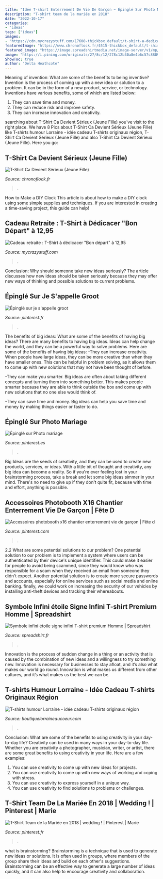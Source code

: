 ```yaml
---
title: "Idée T-shirt Enterrement De Vie De Garçon ~ Épinglé Sur Photo Mariage"
description: "T-shirt team de la mariée en 2018"
date: "2022-10-17"
categories:
- "ideas"
tags: ["ideas"]
images:
- "https://cdn.mycrazystuff.com/17608-thickbox_default/t-shirt-a-dedicacer-bon-depart.jpg"
featuredImage: "https://www.chronoflock.fr/4515-thickbox_default/t-shirt-ca-devient-serieux-jeune-fille.jpg"
featured_image: "https://image.spreadshirtmedia.net/image-server/v1/mp/compositions/T812A1PA3811PT17X0Y10D154938676FS4118/views/1,width=378,height=378,appearanceId=1,backgroundColor=FFFFFF,noPt=true,version=1556393607/signe-de-linfini-t-shirt-premium-homme.jpg"
image: "https://i.pinimg.com/originals/27/8c/12/278c12b30a8e4b6c57c88890be8b3563.jpg"
ShowToc: true
author: "Delta Heathcote"
---
```



Meaning of invention: What are some of the benefits to being inventive?
Invention is the process of coming up with a new idea or solution to a problem. It can be in the form of a new product, service, or technology. Inventions have various benefits, some of which are listed below: 
1. They can save time and money.
2. They can reduce risk and improve safety. 
3. They can increase innovation and creativity.

	

		
searching about T-Shirt Ca Devient Sérieux (Jeune Fille) you've visit to the right place. We have 8 Pics about T-Shirt Ca Devient Sérieux (Jeune Fille) like T-shirts humour Lorraine - idée cadeau T-shirts originaux région, T-Shirt Ca Devient Sérieux (Jeune Fille) and also T-Shirt Ca Devient Sérieux (Jeune Fille). Here you go:
		
    
## T-Shirt Ca Devient Sérieux (Jeune Fille)

<img loading=lazy src="https://www.chronoflock.fr/4515-thickbox_default/t-shirt-ca-devient-serieux-jeune-fille.jpg" onerror="this.onerror=null;this.src='https://tse2.mm.bing.net/th?id=OIP.KyLBRfQ6kx1C59vsDkKksQHaHa&amp;pid=15.1';" alt="T-Shirt Ca Devient Sérieux (Jeune Fille)">

_Source: chronoflock.fr_

>. 

	

How to Make a DIY Clock
This article is about how to make a DIY clock using some simple supplies and techniques. If you are interested in creating a time-saving project, this guide can help!

    
## Cadeau Retraite : T-Shirt à Dédicacer &quot;Bon Départ&quot; à 12,95

<img loading=lazy src="https://cdn.mycrazystuff.com/17608-thickbox_default/t-shirt-a-dedicacer-bon-depart.jpg" onerror="this.onerror=null;this.src='https://tse1.mm.bing.net/th?id=OIP.SO2a6gjzxWr63X9fXAWAxgHaHa&amp;pid=15.1';" alt="Cadeau retraite : T-Shirt à dédicacer &quot;Bon départ&quot; à 12,95">

_Source: mycrazystuff.com_

>. 

	

Conclusion: Why should someone take new ideas seriously?
The article discusses how new ideas should be taken seriously because they may offer new ways of thinking and possible solutions to current problems.

    
## Épinglé Sur Je S&#039;appelle Groot

<img loading=lazy src="https://i.pinimg.com/originals/27/8c/12/278c12b30a8e4b6c57c88890be8b3563.jpg" onerror="this.onerror=null;this.src='https://tse3.mm.bing.net/th?id=OIP.dTc24eBjK4nuQEKRyvBYlgHaJ4&amp;pid=15.1';" alt="Épinglé sur je s&#039;appelle groot">

_Source: pinterest.fr_

>. 

	

The benefits of big ideas: What are some of the benefits of having big ideas?
There are many benefits to having big ideas. Ideas can help change the world, and they can be a powerful way to solve problems. Here are some of the benefits of having big ideas: 
-They can increase creativity. When people have large ideas, they can be more creative than when they have smaller ones. This can be helpful in problem solving, as it allows them to come up with new solutions that may not have been thought of before. 

-They can make you smarter. Big ideas are often about taking different concepts and turning them into something better. This makes people smarter because they are able to think outside the box and come up with new solutions that no one else would think of. 

-They can save time and money. Big ideas can help you save time and money by making things easier or faster to do.

    
## Épinglé Sur Photo Mariage

<img loading=lazy src="https://i.pinimg.com/originals/35/a3/db/35a3db8e6bfc4057e936e4a6a521446b.jpg" onerror="this.onerror=null;this.src='https://tse3.mm.bing.net/th?id=OIP.EeT19AZlbUnAfntiQiO8NgHaEK&amp;pid=15.1';" alt="Épinglé sur Photo mariage">

_Source: pinterest.es_

>. 

	

Big Ideas are the seeds of creativity, and they can be used to create new products, services, or ideas. With a little bit of thought and creativity, any big idea can become a reality. So if you're ever feeling lost in your brainstorming process, take a break and let some big ideas simmer in your mind. There's no need to give up if they don't quite fit, because with time and effort, anything is possible.

    
## Accessoires Photobooth X16 Chantier Enterrement Vie De Garçon | Fête D

<img loading=lazy src="https://i.pinimg.com/736x/57/dc/33/57dc33dc0c75631a593b83baf8413b97.jpg" onerror="this.onerror=null;this.src='https://tse1.mm.bing.net/th?id=OIP.tgABjCAGB_j7DuGLXoQW5AHaEK&amp;pid=15.1';" alt="Accessoires photobooth x16 chantier enterrement vie de garçon | Fête d">

_Source: pinterest.com_

>. 

	

2.2 What are some potential solutions to our problem?
One potential solution to our problem is to implement a system where users can be authenticated by their device's unique identifier. This could make it easier for people to avoid being scammed, since they would know who was responsible for a scam when they received an email from someone they didn't expect. Another potential solution is to create more secure passwords and accounts, especially for online services such as social media and online banking. finally, we could work on increasing the security of our vehicles by installing anti-theft devices and tracking their whereabouts.

    
## Symbole Infini étoile Signe Infini T-shirt Premium Homme | Spreadshirt

<img loading=lazy src="https://image.spreadshirtmedia.net/image-server/v1/mp/compositions/T812A1PA3811PT17X0Y10D154938676FS4118/views/1,width=378,height=378,appearanceId=1,backgroundColor=FFFFFF,noPt=true,version=1556393607/signe-de-linfini-t-shirt-premium-homme.jpg" onerror="this.onerror=null;this.src='https://tse3.mm.bing.net/th?id=OIP.puWkkq8aFwwdjJfpisXzngAAAA&amp;pid=15.1';" alt="Symbole infini étoile signe infini T-shirt premium Homme | Spreadshirt">

_Source: spreadshirt.fr_

>. 

	

Innovation is the process of sudden change in a thing or an activity that is caused by the combination of new ideas and a willingness to try something new. Innovation is necessary for businesses to stay afloat, and it’s also what makes our world go round. Innovation is what makes us different from other cultures, and it’s what makes us the best we can be.

    
## T-shirts Humour Lorraine - Idée Cadeau T-shirts Originaux Région

<img loading=lazy src="https://media2.boutiquelorraineaucoeur.com/c/10-category_default/t-shirts-humour-lorrain.jpg" onerror="this.onerror=null;this.src='https://tse1.mm.bing.net/th?id=OIP.HiM2RLncBEAjCfXK2WU8UAHaEJ&amp;pid=15.1';" alt="T-shirts humour Lorraine - idée cadeau T-shirts originaux région">

_Source: boutiquelorraineaucoeur.com_

>. 

	

Conclusion: What are some of the benefits to using creativity in your day-to-day life?
Creativity can be used in many ways in your day-to-day life. Whether you are creativity a photographer, musician, writer, or artist, there are some great benefits to using creativity in your life. Here are a few examples:
1. You can use creativity to come up with new ideas for projects.
2. You can use creativity to come up with new ways of working and coping with stress.
3. You can use creativity to express yourself in a unique way.
4. You can use creativity to find solutions to problems or challenges.

    
## T-Shirt Team De La Mariée En 2018 | Wedding ! | Pinterest | Marie

<img loading=lazy src="https://i.pinimg.com/236x/a5/d9/a4/a5d9a4dd61d5bd82c1233204231c22a4--team-bride-tee-shirts.jpg" onerror="this.onerror=null;this.src='https://tse1.mm.bing.net/th?id=OIP.ykz4V3tLbmxQJXFibj0W0AHaLv&amp;pid=15.1';" alt="T-Shirt Team de la Mariée en 2018 | wedding ! | Pinterest | Marie">

_Source: pinterest.fr_

>. 

	

what is brainstorming?
Brainstorming is a technique that is used to generate new ideas or solutions. It is often used in groups, where members of the group share their ideas and build on each other's suggestions. Brainstorming can be an effective way to generate a large number of ideas quickly, and it can also help to encourage creativity and collaboration.

